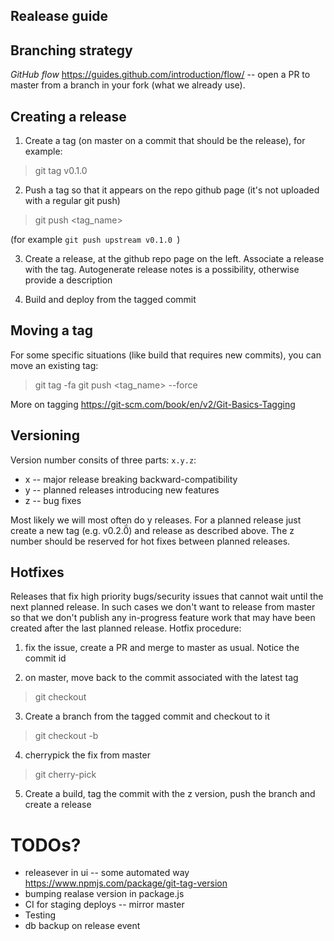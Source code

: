 ## Realease guide

## Branching strategy

_GitHub flow_ <https://guides.github.com/introduction/flow/> -- open a PR to master from a branch in your fork (what we already use).

## Creating a release

1. Create a tag (on master on a commit that should be the release), for example:

> git tag v0.1.0

2. Push a tag so that it appears on the repo github page (it's not uploaded with a regular git push)

> git push <remote> <tag_name>

(for example `git push upstream v0.1.0 `)

3. Create a release, at the github repo page on the left. Associate a release with the tag. Autogenerate release notes is a possibility, otherwise provide a description

4. Build and deploy from the tagged commit

## Moving a tag

For some specific situations (like build that requires new commits), you can move an existing tag:

> git tag -fa <tagname>
> git push <remote> <tag_name> --force

More on tagging <https://git-scm.com/book/en/v2/Git-Basics-Tagging>

## Versioning

Version number consits of three parts: `x.y.z`:

- x -- major release breaking backward-compatibility
- y -- planned releases introducing new features
- z -- bug fixes

Most likely we will most often do y releases. For a planned release just create a new tag (e.g. v0.2.0̈́) and release as described above. The z number should be reserved for hot fixes between planned releases.

## Hotfixes

Releases that fix high priority bugs/security issues that cannot wait until the next planned release. In such cases we don't want to release from master so that we don't publish any in-progress feature work that may have been created after the last planned release. Hotfix procedure:

1. fix the issue, create a PR and merge to master as usual. Notice the commit id

2. on master, move back to the commit associated with the latest tag

> git checkout <tag>

3. Create a branch from the tagged commit and checkout to it

> git checkout -b <branch-name>

4. cherrypick the fix from master

> git cherry-pick <commit>

5. Create a build, tag the commit with the z version, push the branch and create a release

# TODOs?

- releasever in ui -- some automated way <https://www.npmjs.com/package/git-tag-version>
- bumping realase version in package.js
- CI for staging deploys -- mirror master
- Testing
- db backup on release event
